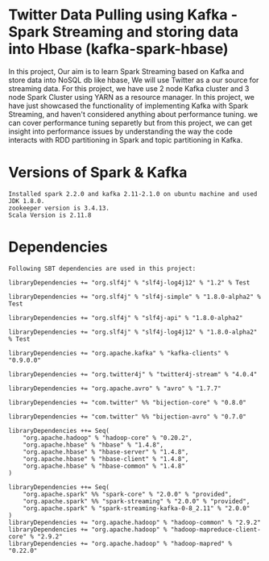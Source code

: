 # Twitter Data Pulling using Kafka - Spark Streaming and storing data into Hbase (kafka-spark-hbase)

In this project, Our aim is to learn Spark Streaming based on Kafka and store data into NoSQL db like hbase, We will use Twitter as a our source for streaming data.
For this project, we have use 2 node Kafka cluster and 3 node Spark Cluster using YARN as a resource manager. In this project, we have just showcased the functionality of implementing Kafka with Spark Streaming, and haven't considered anything about performance tuning. we can cover performance tuning separetly but from this project, we can get insight into performance issues by understanding the way the code interacts with RDD partitioning in Spark and topic partitioning in Kafka.

# Versions of Spark & Kafka
	Installed spark 2.2.0 and kafka 2.11-2.1.0 on ubuntu machine and used JDK 1.8.0.
	zookeeper version is 3.4.13.
	Scala Version is 2.11.8
	
# Dependencies
	Following SBT dependencies are used in this project:
	
	libraryDependencies += "org.slf4j" % "slf4j-log4j12" % "1.2" % Test

	libraryDependencies += "org.slf4j" % "slf4j-simple" % "1.8.0-alpha2" % Test

	libraryDependencies += "org.slf4j" % "slf4j-api" % "1.8.0-alpha2"

	libraryDependencies += "org.slf4j" % "slf4j-log4j12" % "1.8.0-alpha2" % Test

	libraryDependencies += "org.apache.kafka" % "kafka-clients" % "0.9.0.0"

	libraryDependencies += "org.twitter4j" % "twitter4j-stream" % "4.0.4"
	
	libraryDependencies += "org.apache.avro" % "avro" % "1.7.7"
	
	libraryDependencies += "com.twitter" %% "bijection-core" % "0.8.0"
	
	libraryDependencies += "com.twitter" %% "bijection-avro" % "0.7.0"
	
	libraryDependencies ++= Seq(
		"org.apache.hadoop" % "hadoop-core" % "0.20.2",
		"org.apache.hbase" % "hbase" % "1.4.8",
		"org.apache.hbase" % "hbase-server" % "1.4.8",
		"org.apache.hbase" % "hbase-client" % "1.4.8",
		"org.apache.hbase" % "hbase-common" % "1.4.8"
	)
	
	libraryDependencies ++= Seq(
		"org.apache.spark" %% "spark-core" % "2.0.0" % "provided",
		"org.apache.spark" %% "spark-streaming" % "2.0.0" % "provided",
		"org.apache.spark" % "spark-streaming-kafka-0-8_2.11" % "2.0.0"
	)
	libraryDependencies += "org.apache.hadoop" % "hadoop-common" % "2.9.2"
	libraryDependencies += "org.apache.hadoop" % "hadoop-mapreduce-client-core" % "2.9.2"
	libraryDependencies += "org.apache.hadoop" % "hadoop-mapred" % "0.22.0"


